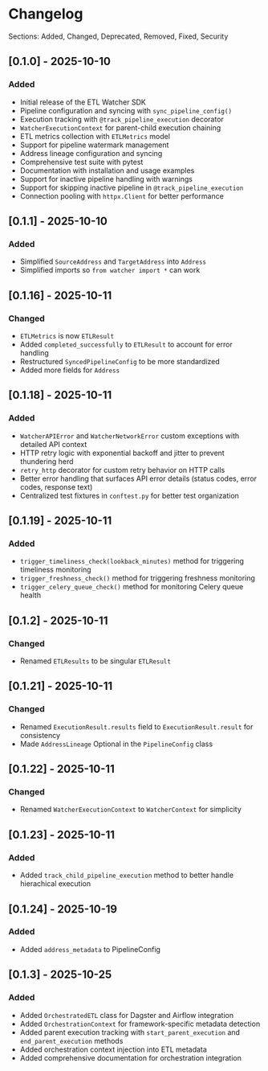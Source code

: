# Changelog

Sections: Added, Changed, Deprecated, Removed, Fixed, Security

## [0.1.0] - 2025-10-10

### Added
- Initial release of the ETL Watcher SDK
- Pipeline configuration and syncing with `sync_pipeline_config()`
- Execution tracking with `@track_pipeline_execution` decorator
- `WatcherExecutionContext` for parent-child execution chaining
- ETL metrics collection with `ETLMetrics` model
- Support for pipeline watermark management
- Address lineage configuration and syncing
- Comprehensive test suite with pytest
- Documentation with installation and usage examples
- Support for inactive pipeline handling with warnings
- Support for skipping inactive pipeline in `@track_pipeline_execution`
- Connection pooling with `httpx.Client` for better performance

## [0.1.1] - 2025-10-10

### Added
 - Simplified `SourceAddress` and `TargetAddress` into `Address`
 - Simplified imports so `from watcher import *` can work

## [0.1.16] - 2025-10-11

### Changed
- `ETLMetrics` is now `ETLResult`
 - Added `completed_successfully` to `ETLResult` to account for error handling
 - Restructured `SyncedPipelineConfig` to be more standardized
 - Added more fields for `Address`

## [0.1.18] - 2025-10-11

### Added
- `WatcherAPIError` and `WatcherNetworkError` custom exceptions with detailed API context
- HTTP retry logic with exponential backoff and jitter to prevent thundering herd
- `retry_http` decorator for custom retry behavior on HTTP calls
- Better error handling that surfaces API error details (status codes, error codes, response text)
- Centralized test fixtures in `conftest.py` for better test organization

## [0.1.19] - 2025-10-11

### Added
- `trigger_timeliness_check(lookback_minutes)` method for triggering timeliness monitoring
- `trigger_freshness_check()` method for triggering freshness monitoring  
- `trigger_celery_queue_check()` method for monitoring Celery queue health

## [0.1.2] - 2025-10-11

### Changed
- Renamed `ETLResults` to be singular `ETLResult`

## [0.1.21] - 2025-10-11

### Changed
- Renamed `ExecutionResult.results` field to `ExecutionResult.result` for consistency
- Made `AddressLineage` Optional in the `PipelineConfig` class

## [0.1.22] - 2025-10-11

### Changed
- Renamed `WatcherExecutionContext` to `WatcherContext` for simplicity

## [0.1.23] - 2025-10-11

### Added
- Added `track_child_pipeline_execution` method to better handle hierachical execution

## [0.1.24] - 2025-10-19

### Added
- Added `address_metadata` to PipelineConfig

## [0.1.3] - 2025-10-25

### Added
- Added `OrchestratedETL` class for Dagster and Airflow integration
- Added `OrchestrationContext` for framework-specific metadata detection
- Added parent execution tracking with `start_parent_execution` and `end_parent_execution` methods
- Added orchestration context injection into ETL metadata
- Added comprehensive documentation for orchestration integration